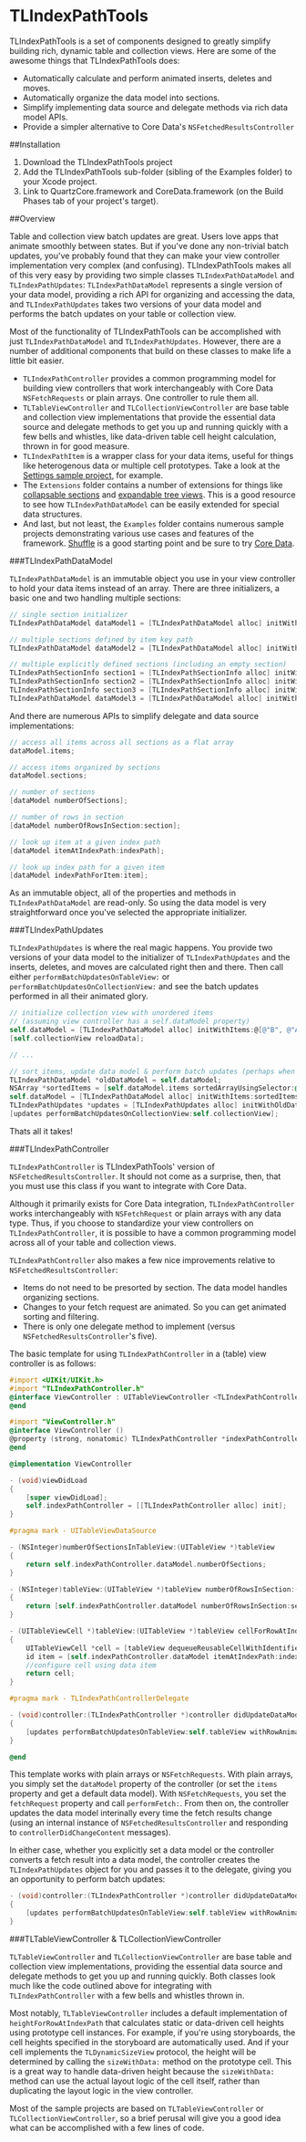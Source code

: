 TLIndexPathTools
================

TLIndexPathTools is a set of components designed to greatly simplify building
rich, dynamic table and collection views. Here are some of the awesome things that TLIndexPathTools does:

* Automatically calculate and perform animated inserts, deletes and moves.
* Automatically organize the data model into sections.
* Simplify implementing data source and delegate methods via rich data model APIs.
* Provide a simpler alternative to Core Data's `NSFetchedResultsController`

##Installation

1. Download the TLIndexPathTools project
2. Add the TLIndexPathTools sub-folder (sibling of the Examples folder) to your Xcode project.
3. Link to QuartzCore.framework and CoreData.framework (on the Build Phases tab of your project's target).

##Overview

Table and collection view batch updates are great. Users love apps that animate smoothly between states. But if you've done any non-trivial batch updates, you've probably found that they can make your view controller implementation very complex (and confusing). TLIndexPathTools makes all of this very easy by providing two simple classes `TLIndexPathDataModel` and `TLIndexPathUpdates`: `TLIndexPathDataModel` represents a single version of your data model, providing a rich API for organizing and accessing the data, and `TLIndexPathUpdates` takes two versions of your data model and performs the batch updates on your table or collection view.

Most of the functionality of TLIndexPathTools can be accomplished with just `TLIndexPathDataModel` and `TLIndexPathUpdates`. However, there are a number of additional components that build on these classes to make life a little bit easier.

* `TLIndexPathController` provides a common programming model for building view controllers that work interchangeably with Core Data `NSFetchRequests` or plain arrays. One controller to rule them all.
* `TLTableViewController` and `TLCollectionViewController` are base  table and collection view implementations that provide the essential data source and delegate methods to get you up and running quickly with a few bells and whistles, like data-driven table cell height calculation, thrown in for good measure.
* `TLIndexPathItem` is a wrapper class for your data items, useful for things like heterogenous data or multiple cell prototypes. Take a look at the [Settings sample project][1], for example.
* The `Extensions` folder contains a number of extensions for things like [collapsable sections][2] and [expandable tree views][3]. This is a good resource to see how `TLIndexPathDataModel` can be easily extended for special data structures.
* And last, but not least, the `Examples` folder contains numerous sample projects demonstrating various use cases and features of the framework. [Shuffle][4] is a good starting point and be sure to try [Core Data][5].

###TLIndexPathDataModel

`TLIndexPathDataModel` is an immutable object you use in your view controller to hold your data items instead of an array. There are three initializers, a basic one and two handling multiple sections:

```Objective-C
// single section initializer
TLIndexPathDataModel dataModel1 = [TLIndexPathDataModel alloc] initWithItems:items];

// multiple sections defined by item key path
TLIndexPathDataModel dataModel2 = [TLIndexPathDataModel alloc] initWithItems:items sectionNameKeyPath:@"someKeyPath" identifierKeyPath:nil];

// multiple explicitly defined sections (including an empty section)
TLIndexPathSectionInfo section1 = [TLIndexPathSectionInfo alloc] initWithItems:@[@"Item 1.1"] name:@"Section 1"];
TLIndexPathSectionInfo section2 = [TLIndexPathSectionInfo alloc] initWithItems:@[@"Item 2.1", @"Item 2.2"] name:@"Section 2"];
TLIndexPathSectionInfo section3 = [TLIndexPathSectionInfo alloc] initWithItems:nil name:@"Section 3"];
TLIndexPathDataModel dataModel3 = [TLIndexPathDataModel alloc] initWithSectionInfos:@[section1, section2, section3] identifierKeyPath:nil];
```

And there are numerous APIs to simplify delegate and data source implementations:

```Objective-C
// access all items across all sections as a flat array
dataModel.items;

// access items organized by sections
dataModel.sections;

// number of sections
[dataModel numberOfSections];

// number of rows in section
[dataModel numberOfRowsInSection:section];

// look up item at a given index path
[dataModel itemAtIndexPath:indexPath];

// look up index path for a given item
[dataModel indexPathForItem:item];
```    

As an immutable object, all of the properties and methods in `TLIndexPathDataModel` are read-only. So using the data model is very straightforward once you've selected the appropriate initializer.

###TLIndexPathUpdates

`TLIndexPathUpdates` is where the real magic happens. You provide two versions of your data model to the initializer of `TLIndexPathUpdates` and the inserts, deletes, and moves are calculated right then and there. Then call either `performBatchUpdatesOnTableView:` or `performBatchUpdatesOnCollectionView:` and see the batch updates performed in all their animated glory.

```Objective-C
// initialize collection view with unordered items
// (assuming view controller has a self.dataModel property)
self.dataModel = [TLIndexPathDataModel alloc] initWithItems:@[@"B", @"A", @"C"];
[self.collectionView reloadData];

// ...

// sort items, update data model & perform batch updates (perhaps when a sort button it tapped)
TLIndexPathDataModel *oldDataModel = self.dataModel;
NSArray *sortedItems = [self.dataModel.items sortedArrayUsingSelector:@selector(caseInsensitiveCompare:)];
self.dataModel = [TLIndexPathDataModel alloc] initWithItems:sortedItems];
TLIndexPathUpdates *updates = [TLIndexPathUpdates alloc] initWithOldDataModel:oldDataModel updatedDataModel:self.dataModel];
[updates performBatchUpdatesOnCollectionView:self.collectionView];
```

Thats all it takes!

###TLIndexPathController

`TLIndexPathController` is TLIndexPathTools' version of `NSFetchedResultsController`. It should not come as a surprise, then, that you must use this class if you want to integrate with Core Data.

Although it primarily exists for Core Data integration, `TLIndexPathController` works interchangeably with `NSFetchRequest` or plain arrays with any data type. Thus, if you choose to standardize your view controllers on `TLIndexPathController`, it is possible to have a common programming model across all of your table and collection views.

`TLIndexPathController` also makes a few nice improvements relative to `NSFetchedResultsController`:

* Items do not need to be presorted by section. The data model handles organizing sections.
* Changes to your fetch request are animated. So you can get animated sorting and filtering.
* There is only one delegate method to implement (versus `NSFetchedResultsController`'s five).

The basic template for using `TLIndexPathController` in a (table) view controller is as follows:

```Objective-C
#import <UIKit/UIKit.h>
#import "TLIndexPathController.h"
@interface ViewController : UITableViewController <TLIndexPathControllerDelegate>
@end

#import "ViewController.h"
@interface ViewController ()
@property (strong, nonatomic) TLIndexPathController *indexPathController;
@end

@implementation ViewController

- (void)viewDidLoad
{
    [super viewDidLoad];
    self.indexPathController = [[TLIndexPathController alloc] init];
}

#pragma mark - UITableViewDataSource

- (NSInteger)numberOfSectionsInTableView:(UITableView *)tableView
{
    return self.indexPathController.dataModel.numberOfSections;
}

- (NSInteger)tableView:(UITableView *)tableView numberOfRowsInSection:(NSInteger)section
{
    return [self.indexPathController.dataModel numberOfRowsInSection:section];
}

- (UITableViewCell *)tableView:(UITableView *)tableView cellForRowAtIndexPath:(NSIndexPath *)indexPath
{
    UITableViewCell *cell = [tableView dequeueReusableCellWithIdentifier:@"Cell"];
    id item = [self.indexPathController.dataModel itemAtIndexPath:indexPath];
    //configure cell using data item
    return cell;
}

#pragma mark - TLIndexPathControllerDelegate

- (void)controller:(TLIndexPathController *)controller didUpdateDataModel:(TLIndexPathUpdates *)updates
{
    [updates performBatchUpdatesOnTableView:self.tableView withRowAnimation:UITableViewRowAnimationFade];    
}

@end
```

This template works with plain arrays or `NSFetchRequests`. With plain arrays, you simply set the `dataModel` property of the controller (or set the `items` property and get a default data model). With `NSFetchRequests`, you set the `fetchRequest` property and call `performFetch:`. From then on, the controller updates the data model interinally every time the fetch results change (using an internal instance of `NSFetchedResultsController` and responding to `controllerDidChangeContent` messages).

In either case, whether you explicitly set a data model or the controller converts a fetch result into a data model, the controller creates the `TLIndexPathUpdates` object for you and passes it to the delegate, giving you an opportunity to perform batch updates:

```Objective-C
- (void)controller:(TLIndexPathController *)controller didUpdateDataModel:(TLIndexPathUpdates *)updates
{
    [updates performBatchUpdatesOnTableView:self.tableView withRowAnimation:UITableViewRowAnimationFade];    
}
```

###TLTableViewController & TLCollectionViewController

`TLTableViewController` and `TLCollectionViewController` are base table and collection view implementations, providing the essential data source and delegate methods to get you up and running quickly. Both classes look much like the code outlined above for integrating with `TLIndexPathController` with a few bells and whistles thrown in.

Most notably, `TLTableViewController` includes a default implementation of `heightForRowAtIndexPath` that calculates static or data-driven cell heights using prototype cell instances. For example, if you're using storyboards, the cell heights specified in the storyboard are automatically used. And if your cell implements the `TLDynamicSizeView` protocol, the height will be determined by calling the `sizeWithData:` method on the prototype cell. This is a great way to handle data-driven height because the `sizeWithData:` method can use the actual layout logic of the cell itself, rather than duplicating the layout logic in the view controller.

Most of the sample projects are based on `TLTableViewController` or `TLCollectionViewController`, so a brief perusal will give you a good idea what can be accomplished with a few lines of code.

<!--###TLTableViewDelegateImpl and TLCollectionViewDelegateImpl

TODO

###TLIndexPathItem

TODO

###TLDynamicSizeView

TODO-->

[1]:https://github.com/wtmoose/TLIndexPathTools/blob/master/Examples/Settings/Settings/SettingsTableViewController.m
[2]:https://github.com/wtmoose/TLIndexPathTools/blob/master/Examples/Collapse/Collapse/CollapseTableViewController.m
[3]:https://github.com/wtmoose/TLIndexPathTools/blob/master/Examples/Outline/Outline/OutlineTableViewController.m
[4]:https://github.com/wtmoose/TLIndexPathTools/blob/master/Examples/Outline/Outline/OutlineTableViewController.m
[5]:https://github.com/wtmoose/TLIndexPathTools/blob/master/Examples/Core%20Data/Core%20Data/CoreDataCollectionViewController.m
